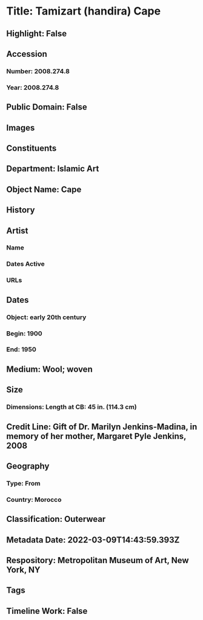# Title: Tamizart (handira) Cape
## Highlight: False
## Accession
### Number: 2008.274.8
### Year: 2008.274.8
## Public Domain: False
## Images
## Constituents
## Department: Islamic Art
## Object Name: Cape
## History
## Artist
### Name
### Dates Active
### URLs
## Dates
### Object: early 20th century
### Begin: 1900
### End: 1950
## Medium: Wool; woven
## Size
### Dimensions: Length at CB: 45 in. (114.3 cm)
## Credit Line: Gift of Dr. Marilyn Jenkins-Madina, in memory of her mother, Margaret Pyle Jenkins, 2008
## Geography
### Type: From
### Country: Morocco
## Classification: Outerwear
## Metadata Date: 2022-03-09T14:43:59.393Z
## Respository: Metropolitan Museum of Art, New York, NY
## Tags
## Timeline Work: False